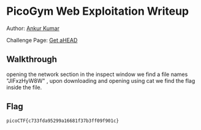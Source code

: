 # PicoGym Web Exploitation Writeup


Author: [Ankur Kumar](https://github.com/awsoankur) 

Challenge Page: [Get aHEAD](http://mercury.picoctf.net:15472/index.html)

## Walkthrough
opening the network section in the inspect window we find a file names "JIFxzHyW8W" , upon downloading and opening using cat we find the flag inside the file.

## Flag
`picoCTF{c733fda95299a16681f37b3ff09f901c}`
